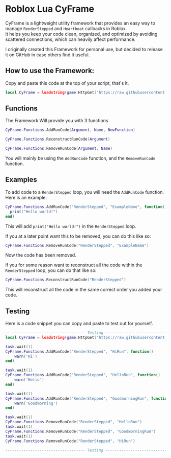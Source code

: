 # Roblox Lua CyFrame

CyFrame is a lightweight utility framework that provides an easy way to manage `RenderStepped` and `Heartbeat` callbacks in Roblox.  
It helps you keep your code clean, organized, and optimized by avoiding scattered connections, which can heavily affect performance.

I originally created this Framework for personal use, but decided to release it on GitHub in case others find it useful.

## How to use the Framework:

Copy and paste this code at the top of your script, that's it.

```lua
local CyFrame = loadstring(game:HttpGet("https://raw.githubusercontent.com/cyerc/CyFrame/main/Source.lua"))() 
```

## Functions

The Framework Will provide you with 3 functions

```lua
CyFrame.Functions.AddRunCode(Argument, Name, NewFunction)
```
```lua
CyFrame.Functions.ReconstructRunCode(Argument)
```
```lua
CyFrame.Functions.RemoveRunCode(Argument, Name)
```

You will mainly be using the `AddRunCode` function, and the `RemoveRunCode` function.

## Examples

To add code to a `RenderStepped` loop, you will need the `AddRunCode` function. Here is an example:
```lua
CyFrame.Functions.AddRunCode("RenderStepped", "ExampleName", function()
  print("Hello world!")
end)
```
This will add `print("Hello world!")` in the `RenderStepped` loop.

If you at a later point want this to be removed, you can do this like so:
```lua
CyFrame.Functions.RemoveRunCode("RenderStepped", "ExampleName")
```
Now the code has been removed. 

If you for some reason want to reconstruct all the code within the `RenderStepped` loop, you can do that like so:
```lua
CyFrame.Functions.ReconstructRunCode("RenderStepped")
```
This will reconstruct all the code in the same correct order you added your code. 

## Testing

Here is a code snippet you can copy and paste to test out for yourself.
```lua
----------------------------------- Testing -----------------------------------
local CyFrame = loadstring(game:HttpGet("https://raw.githubusercontent.com/cyerc/CyFrame/main/Source.lua"))()

task.wait(1)
CyFrame.Functions.AddRunCode("RenderStepped", "HiRun", function()
    warn('Hi')
end)

task.wait(1)
CyFrame.Functions.AddRunCode("RenderStepped", "HelloRun", function()
    warn('Hello')
end)

task.wait(1)
CyFrame.Functions.AddRunCode("RenderStepped", "GoodmorningRun", function()
    warn('Goodmorning')
end)

task.wait(1)
CyFrame.Functions.RemoveRunCode("RenderStepped", "HelloRun")
task.wait(1)
CyFrame.Functions.RemoveRunCode("RenderStepped", "GoodmorningRun")
task.wait(1)
CyFrame.Functions.RemoveRunCode("RenderStepped", "HiRun")

----------------------------------- Testing -----------------------------------
```
